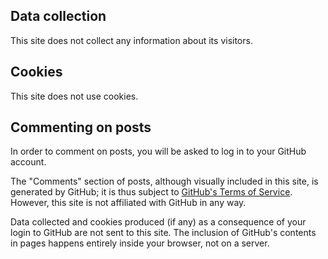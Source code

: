 ﻿---
Order: 2
NavbarTitle: Privacy
Title: Privacy policy
Description: Sometimes less is more
Image: /images/kelly-common-CHFpp6GvmoE-unsplash.jpg
ImageAttribution: Photo by <a href="https://unsplash.com/@capturedbyk">Kelly Common</a> on <a href="https://unsplash.com">Unsplash</a>
---

## Data collection

This site does not collect any information about its visitors.

## Cookies

This site does not use cookies.

## Commenting on posts

In order to comment on posts, you will be asked to log in to your GitHub account.

The "Comments" section of posts, although visually included in this site, is generated by GitHub; it is thus subject to [GitHub's Terms of Service](https://docs.github.com/en/site-policy/github-terms/github-terms-of-service). However, this site is not affiliated with GitHub in any way.

Data collected and cookies produced (if any) as a consequence of your login to GitHub are not sent to this site. The inclusion of GitHub's contents in pages happens entirely inside your browser, not on a server.
